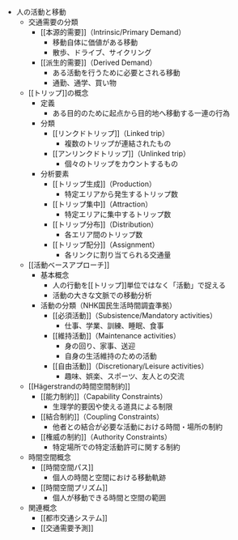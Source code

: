 - 人の活動と移動
	- 交通需要の分類
		- [[本源的需要]]（Intrinsic/Primary Demand）
			- 移動自体に価値がある移動
			- 散歩、ドライブ、サイクリング
		- [[派生的需要]]（Derived Demand）
			- ある活動を行うために必要とされる移動
			- 通勤、通学、買い物
	- [[トリップ]]の概念
		- 定義
			- ある目的のために起点から目的地へ移動する一連の行為
		- 分類
			- [[リンクドトリップ]]（Linked trip）
				- 複数のトリップが連結されたもの
			- [[アンリンクドトリップ]]（Unlinked trip）
				- 個々のトリップをカウントするもの
		- 分析要素
			- [[トリップ生成]]（Production）
				- 特定エリアから発生するトリップ数
			- [[トリップ集中]]（Attraction）
				- 特定エリアに集中するトリップ数
			- [[トリップ分布]]（Distribution）
				- 各エリア間のトリップ数
			- [[トリップ配分]]（Assignment）
				- 各リンクに割り当てられる交通量
	- [[活動ベースアプローチ]]
		- 基本概念
			- 人の行動を[[トリップ]]単位ではなく「活動」で捉える
			- 活動の大きな文脈での移動分析
		- 活動の分類（NHK国民生活時間調査準拠）
			- [[必須活動]]（Subsistence/Mandatory activities）
				- 仕事、学業、訓練、睡眠、食事
			- [[維持活動]]（Maintenance activities）
				- 身の回り、家事、送迎
				- 自身の生活維持のための活動
			- [[自由活動]]（Discretionary/Leisure activities）
				- 趣味、娯楽、スポーツ、友人との交流
	- [[Hägerstrandの時間空間制約]]
		- [[能力制約]]（Capability Constraints）
			- 生理学的要因や使える道具による制限
		- [[結合制約]]（Coupling Constraints）
			- 他者との結合が必要な活動における時間・場所の制約
		- [[権威の制約]]（Authority Constraints）
			- 特定場所での特定活動許可に関する制約
	- 時間空間概念
		- [[時間空間パス]]
			- 個人の時間と空間における移動軌跡
		- [[時間空間プリズム]]
			- 個人が移動できる時間と空間の範囲
	- 関連概念
		- [[都市交通システム]]
		- [[交通需要予測]]
